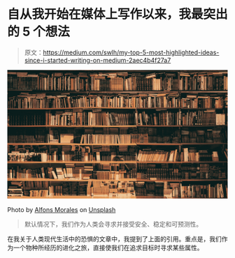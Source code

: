 # 自从我开始在媒体上写作以来，我最突出的 5 个想法

> 原文：<https://medium.com/swlh/my-top-5-most-highlighted-ideas-since-i-started-writing-on-medium-2aec4b4f27a7>

![](img/68df089e6d3840387029e819b64b1fc1.png)

Photo by [Alfons Morales](https://unsplash.com/@alfonsmc10?utm_source=medium&utm_medium=referral) on [Unsplash](https://unsplash.com?utm_source=medium&utm_medium=referral)

> 默认情况下，我们作为人类会寻求并接受安全、稳定和可预测性。

在我关于人类现代生活中的恐惧的文章中，我提到了上面的引用。重点是，我们作为一个物种所经历的进化之旅，直接使我们在追求目标时寻求某些属性。